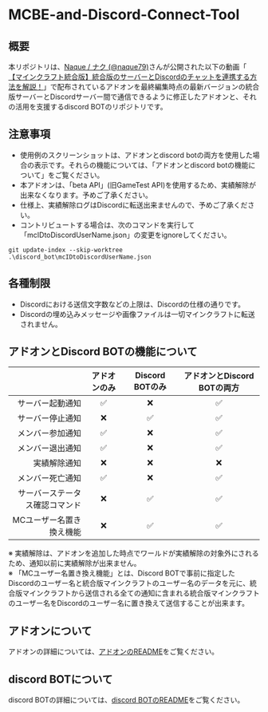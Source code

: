 # MCBE-and-Discord-Connect-Tool
## 概要
本リポジトリは、[Naque / ナク (@naque79)](https://youtube.com/@naque79)さんが公開された以下の動画「 [【マインクラフト統合版】統合版のサーバーとDiscordのチャットを連携する方法を解説！](https://youtu.be/VXPT7evGisc)」で配布されているアドオンを最終編集時点の最新バージョンの統合版サーバーとDiscordサーバー間で通信できるように修正したアドオンと、それの活用を支援するdiscord BOTのリポジトリです。

## 注意事項
- 使用例のスクリーンショットは、アドオンとdiscord botの両方を使用した場合の表示です。それらの機能については、「アドオンとdiscord botの機能について」をご覧ください。
- 本アドオンは、「beta API」(旧GameTest API)を使用するため、実績解除が出来なくなります。予めご了承ください。
- 仕様上、実績解除ログはDiscordに転送出来ませんので、予めご了承ください。
- コントリビュートする場合は、次のコマンドを実行して「mcIDtoDiscordUserName.json」の変更をignoreしてください。
```console
git update-index --skip-worktree .\discord_bot\mcIDtoDiscordUserName.json
```

## 各種制限
- Discordにおける送信文字数などの上限は、Discordの仕様の通りです。
- Discordの埋め込みメッセージや画像ファイルは一切マインクラフトに転送されません。

## アドオンとDiscord BOTの機能について

|                 | アドオンのみ | Discord BOTのみ | アドオンとDiscord BOTの両方 |
| --------------: | :---------: | :------------: | :------------------------: |
| サーバー起動通知 |      ✅      |      ❌      |             ✅             |
| サーバー停止通知 |      ❌      |      ✅      |             ✅             |
| メンバー参加通知 |      ✅      |      ❌      |             ✅             |
| メンバー退出通知 |      ✅      |      ❌      |             ✅             |
|   実績解除通知   |      ❌      |      ❌      |             ❌             |
| メンバー死亡通知 |      ✅      |      ❌      |             ✅             |
| サーバーステータス確認コマンド | ❌ |    ✅    |             ✅             |
| MCユーザー名置き換え機能 |  ❌  |      ✅      |             ✅             |

※ 実績解除は、アドオンを追加した時点でワールドが実績解除の対象外にされるため、通知以前に実績解除が出来ません。  
※ 「MCユーザー名置き換え機能」とは、Discord BOTで事前に指定したDiscordのユーザー名と統合版マインクラフトのユーザー名のデータを元に、統合版マインクラフトから送信される全ての通知に含まれる統合版マインクラフトのユーザー名をDiscordのユーザー名に置き換えて送信することが出来ます。

## アドオンについて
アドオンの詳細については、[アドオンのREADME](/bedrock_addon/bedrock_addon_readme.md)をご覧ください。

## discord BOTについて
discord BOTの詳細については、[discord BOTのREADME](/discord_bot/discord_bot_readme.md)をご覧ください。

